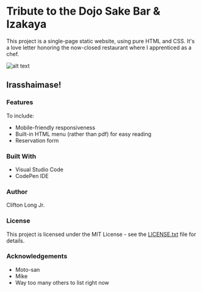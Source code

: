 # Tribute to the Dojo Sake Bar & Izakaya

This project is a single-page static website, using pure HTML and CSS. It's a love letter honoring the now-closed restaurant where I apprenticed as a chef.

![alt text](https://i.imgur.com/bii8cMC.jpg "Logo")

## Irasshaimase!

### Features
To include:
* Mobile-friendly responsiveness
* Built-in HTML menu (rather than pdf) for easy reading
* Reservation form

### Built With
* Visual Studio Code
* CodePen IDE

### Author
Clifton Long Jr.

### License
This project is licensed under the MIT License - see the [LICENSE.txt](https://github.com/Clifton893/dojo-tribute/blob/master/LICENSE) file for details.

### Acknowledgements
* Moto-san
* Mike
* Way too many others to list right now